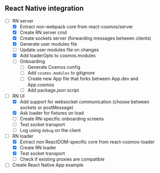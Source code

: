 ## React Native integration

- [ ] RN server
  - [x] Extract non-webpack core from react-cosmos/server
  - [x] Create RN server cmd
  - [x] Create sockets server (forwarding messages between clients)
  - [x] Generate user modules file
  - [ ] Update user modules file on changes
  - [x] Add loaderOpts to cosmos.modules
  - [ ] Onboarding
    - [ ] Generate Cosmos config
    - [ ] Add `cosmos.modules` to gitignore
    - [ ] Create new App file that forks between App.dev and App.cosmos
    - [ ] Add package.json script
- [ ] RN UI
  - [x] Add support for websocket communication (choose between sockets or postMessage)
  - [x] Ask loader for fixtures on load
  - [ ] Create RN-specific onboarding screens
  - [ ] Test socket transport
  - [ ] Log using `debug` on the client
- [ ] RN loader
  - [x] Extract non ReactDOM-specific core from react-cosmos-loader
  - [x] Create RN loader
  - [x] Test socket transport
  - [ ] Check if existing proxies are compatible
- [ ] Create React Native App example
